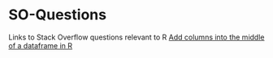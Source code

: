 # SO-Questions
Links to Stack Overflow questions relevant to R
[Add columns into the middle of a dataframe in R](https://stackoverflow.com/questions/48406874/add-columns-into-the-middle-of-a-dataframe-in-r)

